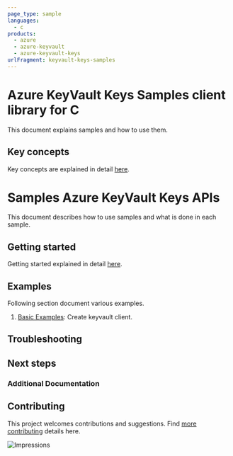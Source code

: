 ```yaml
---
page_type: sample
languages:
  - c
products:
  - azure
  - azure-keyvault
  - azure-keyvault-keys
urlFragment: keyvault-keys-samples
---
```


# Azure KeyVault Keys Samples client library for C
This document explains samples and how to use them.

## Key concepts
Key concepts are explained in detail [here][SDK_README_KEY_CONCEPTS].

# Samples Azure KeyVault Keys APIs
This document describes how to use samples and what is done in each sample.

## Getting started
Getting started explained in detail [here][SDK_README_GETTING_STARTED].

## Examples
   Following section document various examples.

1. [Basic Examples][samples_basic]: Create keyvault client.

## Troubleshooting


## Next steps


###  Additional Documentation


## Contributing
This project welcomes contributions and suggestions. Find [more contributing][SDK_README_CONTRIBUTING] details here.

<!-- LINKS -->
[BLOB_SDK_README]: ../../README.md
[SDK_README_CONTRIBUTING]:../../README.md#contributing
[SDK_README_GETTING_STARTED]: ../../README.md#getting-started
[SDK_README_KEY_CONCEPTS]: ../../README.md#key-concepts
[samples_basic]: src/BasicExample.c

![Impressions](https://azure-sdk-impressions.azurewebsites.net/api/impressions/azure-sdk-for-c%2Fsdk%2Fkeyvault%2Fkeys%2Fsamples%2FREADME.png)
